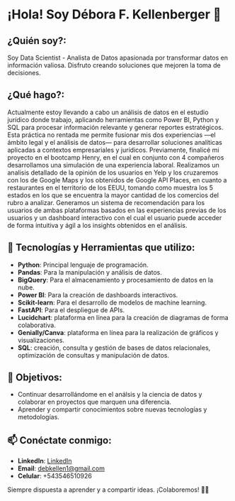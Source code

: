 # ¡Hola! Soy Débora F. Kellenberger 👋

## ¿Quién soy?:
Soy Data Scientist - Analista de Datos apasionada por transformar datos en información valiosa. Disfruto creando soluciones que mejoren la toma de decisiones.

## ¿Qué hago?:
Actualmente estoy llevando a cabo un análisis de datos en el estudio jurídico donde trabajo, aplicando herramientas como Power BI, Python y SQL para procesar información relevante y generar reportes estratégicos. Esta práctica no rentada me permite fusionar mis dos experiencias —el ámbito legal y el análisis de datos— para desarrollar soluciones analíticas aplicadas a contextos empresariales y jurídicos.
Previamente, finalicé mi proyecto en el bootcamp Henry, en el cual en conjunto con 4 compañeros desarrollamos una simulación de una experiencia laboral. Realizamos un analisis detallado de la opinión de los usuarios en Yelp y los cruzaremos con los de Google Maps y los obtenidos de Google API Places, en cuanto a restaurantes en el territorio de los EEUU, tomando como muestra los 5 estados en los que se encuentra la mayor cantidad de los comercios del rubro a analizar. Generamos un sistema de recomendación para los usuarios de ambas plataformas basados en las experiencias previas de los usuarios y un dashboard interactivo con el cual el usuario puede acceder de forma intuitiva y ágil a los insights obtenidos en el análisis.

## 🔧 Tecnologías y Herramientas que utilizo:
- **Python**: Principal lenguaje de programación.
- **Pandas**: Para la manipulación y análisis de datos.
- **BigQuery**: Para el almacenamiento y procesamiento de datos en la nube.
- **Power BI**: Para la creación de dashboards interactivos.
- **Scikit-learn**: Para el desarrollo de modelos de machine learning.
- **FastAPI**: Para el despliegue de APIs.
- **Lucidchart**: plataforma en línea para la creación de diagramas de forma colaborativa.
- **Genially/Canva**: plataforma en línea para la realización de gráficos y visualizaciones.
- **SQL**: creación, consulta y gestión de bases de datos relacionales, optimización de consultas y manipulación de datos.

## 🚀 Objetivos:
- Continuar desarrollándome en el análsis y la ciencia de datos y colaborar en proyectos que marquen una diferencia.
- Aprender y compartir conocimientos sobre nuevas tecnologías y metodologías.

## 📫 Conéctate conmigo:
- **LinkedIn**: [LinkedIn](www.linkedin.com/in/debora-kellenberger)
- **Email**: debkellen1@gmail.com
- **Celular**: +543546510926

Siempre dispuesta a aprender y a compartir ideas. ¡Colaboremos! 💪🏻


